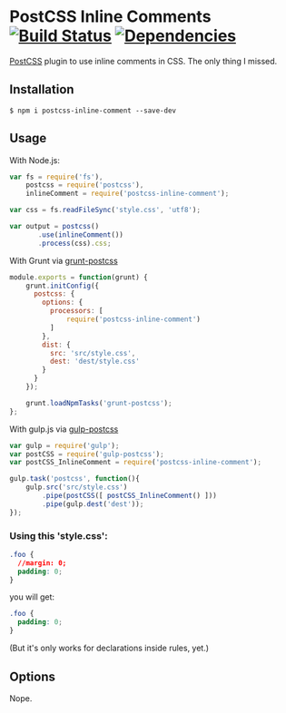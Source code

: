 # PostCSS Inline Comments [![Build Status](https://travis-ci.org/moczolaszlo/postcss-inline-comment.svg)](https://travis-ci.org/moczolaszlo/postcss-inline-comment) [![Dependencies](https://david-dm.org/moczolaszlo/postcss-inline-comment.svg)](https://david-dm.org/moczolaszlo/postcss-inline-comment)

[PostCSS](https://github.com/postcss/postcss) plugin to use inline comments in CSS. The only thing I missed.

## Installation

```
$ npm i postcss-inline-comment --save-dev
```
## Usage

With Node.js:
```js
var fs = require('fs'),
    postcss = require('postcss'),
    inlineComment = require('postcss-inline-comment');

var css = fs.readFileSync('style.css', 'utf8');

var output = postcss()
	   .use(inlineComment())
	   .process(css).css;
```

With Grunt via [grunt-postcss](https://github.com/nDmitry/grunt-postcss/)
```js
module.exports = function(grunt) {
    grunt.initConfig({
      postcss: {
        options: {
          processors: [
              require('postcss-inline-comment')
          ]
        },
        dist: {
          src: 'src/style.css',
          dest: 'dest/style.css'
        }
      }
    });

    grunt.loadNpmTasks('grunt-postcss');
};
```

With gulp.js via [gulp-postcss](https://github.com/postcss/gulp-postcss)
```js
var gulp = require('gulp');
var postCSS = require('gulp-postcss');
var postCSS_InlineComment = require('postcss-inline-comment');

gulp.task('postcss', function(){
	gulp.src('src/style.css')
		.pipe(postCSS([ postCSS_InlineComment() ]))
		.pipe(gulp.dest('dest'));
});
```

### Using this 'style.css':

```css
.foo {
  //margin: 0;
  padding: 0;
}
```

you will get:

```css
.foo {
  padding: 0;
}
```
(But it's only works for declarations inside rules, yet.)

## Options
Nope.
